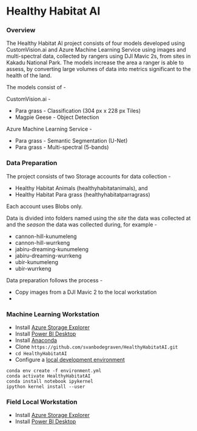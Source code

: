 # Healthy Habitat AI

### Overview
The Healthy Habitat AI project consists of four models developed using CustomVision.ai and Azure Machine Learning Service using images and multi-spectral data, collected by rangers using DJI Mavic 2s, from sites in Kakadu National Park. The models increase the area a ranger is able to assess, by converting large volumes of data into metrics significant to the health of the land.

The models consist of -

CustomVision.ai -
* Para grass - Classification (304 px x 228 px Tiles)
* Magpie Geese - Object Detection

Azure Machine Learning Service -
* Para grass - Semantic Segmentation (U-Net)
* Para grass - Multi-spectral (5-bands)

### Data Preparation
The project consists of two Storage accounts for data collection -
* Healthy Habitat Animals (healthyhabitatanimals), and
* Healthy Habitat Para grass (healthyhabitatparragrass)

Each account uses Blobs only.

Data is divided into folders named using the *site* the data was collected at and the *season* the data was collected during, for example -

* cannon-hill-kunumeleng
* cannon-hill-wurrkeng
* jabiru-dreaming-kunumeleng
* jabiru-dreaming-wurrkeng
* ubir-kunumeleng
* ubir-wurrkeng

Data preparation follows the process -

* Copy images from a DJI Mavic 2 to the local workstation
* 



### Machine Learning Workstation
* Install [Azure Storage Explorer](https://azure.microsoft.com/en-us/features/storage-explorer/)
* Install [Power BI Desktop](https://powerbi.microsoft.com/en-us/desktop/)
* Install [Anaconda](https://docs.anaconda.com/anaconda/install/)
* Clone `https://github.com/svanbodegraven/HealthyHabitatAI.git`
* `cd HealthyHabitatAI`
* Configure a [local development environment](https://docs.microsoft.com/en-us/azure/machine-learning/service/how-to-configure-environment#local)

```
conda env create -f environment.yml
conda activate HealthyHabitatAI
conda install notebook ipykernel
ipython kernel install --user
```

### Field  Local Workstation
* Install [Azure Storage Explorer](https://azure.microsoft.com/en-us/features/storage-explorer/)
* Install [Power BI Desktop](https://powerbi.microsoft.com/en-us/desktop/)